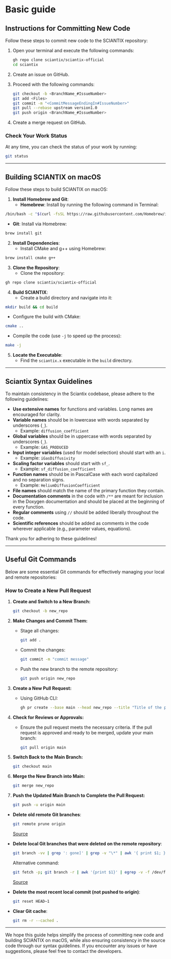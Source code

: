# Basic guide

## Instructions for Committing New Code

Follow these steps to commit new code to the SCIANTIX repository:

1. Open your terminal and execute the following commands:

   ```bash
   gh repo clone sciantix/sciantix-official
   cd sciantix
   ```

2. Create an issue on GitHub.

3. Proceed with the following commands:

   ```bash
   git checkout -b <BranchName_#IssueNumber>
   git add <Files>
   git commit -m "<CommitMessageEndingIn#IssueNumber>"
   git pull --rebase upstream version1.0
   git push origin <BranchName_#IssueNumber>
   ```

4. Create a merge request on GitHub.

### Check Your Work Status

At any time, you can check the status of your work by running:

```bash
git status
```

---

## Building SCIANTIX on macOS

Follow these steps to build SCIANTIX on macOS:

1. **Install Homebrew and Git**:
   - **Homebrew**: Install by running the following command in Terminal:
```bash
/bin/bash -c "$(curl -fsSL https://raw.githubusercontent.com/Homebrew/install/HEAD/install.sh)"
```
   - **Git**: Install via Homebrew:
```bash
brew install git
```

2. **Install Dependencies**:
   - Install CMake and g++ using Homebrew:
```bash
brew install cmake g++
```

3. **Clone the Repository**:
   - Clone the repository:
```bash
gh repo clone sciantix/sciantix-official
```

4. **Build SCIANTIX**:
   - Create a build directory and navigate into it:
```bash
mkdir build && cd build
```
  - Configure the build with CMake:
```bash
cmake ..
```
   - Compile the code (use `-j` to speed up the process):
```bash
make -j
```

5. **Locate the Executable**:
   - Find the `sciantix.x` executable in the `build` directory.

---

## Sciantix Syntax Guidelines

To maintain consistency in the Sciantix codebase, please adhere to the following guidelines:

- **Use extensive names** for functions and variables. Long names are encouraged for clarity.
- **Variable names** should be in lowercase with words separated by underscores (`_`).
  - Example: `diffusion_coefficient`
- **Global variables** should be in uppercase with words separated by underscores (`_`).
  - Example: `GAS_PRODUCED`
- **Input integer variables** (used for model selection) should start with an `i`.
  - Example: `iGasDiffusivity`
- **Scaling factor variables** should start with `sf_`.
  - Example: `sf_diffusion_coefficient`
- **Function names** should be in PascalCase with each word capitalized and no separation signs.
  - Example: `HeliumDiffusionCoefficient`
- **File names** should match the name of the primary function they contain.
- **Documentation comments** in the code with `/**` are meant for inclusion in the Doxygen documentation and should be placed at the beginning of every function.
- **Regular comments** using `//` should be added liberally throughout the code.
- **Scientific references** should be added as comments in the code wherever applicable (e.g., parameter values, equations).

Thank you for adhering to these guidelines!

---

## Useful Git Commands

Below are some essential Git commands for effectively managing your local and remote repositories:

### How to Create a New Pull Request

1. **Create and Switch to a New Branch:**
   ```bash
   git checkout -b new_repo
   ```

2. **Make Changes and Commit Them:**
   - Stage all changes:
     ```bash
     git add .
     ```
   - Commit the changes:
     ```bash
     git commit -m "commit message"
     ```
   - Push the new branch to the remote repository:
     ```bash
     git push origin new_repo
     ```

3. **Create a New Pull Request:**
   - Using GitHub CLI:
     ```bash
     gh pr create --base main --head new_repo --title "Title of the pull request" --body "Brief description of the pull request"
     ```

4. **Check for Reviews or Approvals:**
   - Ensure the pull request meets the necessary criteria. If the pull request is approved and ready to be merged, update your main branch:
     ```bash
     git pull origin main
     ```

5. **Switch Back to the Main Branch:**
   ```bash
   git checkout main
   ```

6. **Merge the New Branch into Main:**
   ```bash
   git merge new_repo
   ```

7. **Push the Updated Main Branch to Complete the Pull Request:**
   ```bash
   git push -u origin main
   ```

- **Delete old remote Git branches**:
  
  ```bash
  git remote prune origin
  ```

  [Source](https://git-scm.com/docs/git-remote#Documentation/git-remote.txt-empruneem)

- **Delete local Git branches that were deleted on the remote repository**:

  ```bash
  git branch -vv | grep ': gone]' | grep -v "\*" | awk '{ print $1; }' | xargs -r git branch -D
  ```

  Alternative command:

  ```bash
  git fetch -p; git branch -r | awk '{print $1}' | egrep -v -f /dev/fd/0 <(git branch -vv | grep origin) | awk '{print $1}' | xargs git branch -d
  ```

  [Source](https://medium.com/@kcmueller/delete-local-git-branches-that-were-deleted-on-remote-repository-b596b71b530c)

- **Delete the most recent local commit (not pushed to origin)**:

  ```bash
  git reset HEAD~1
  ```

- **Clear Git cache**:

  ```bash
  git rm -r --cached .
  ```

---

We hope this guide helps simplify the process of committing new code and building SCIANTIX on macOS, while also ensuring consistency in the source code through our syntax guidelines. If you encounter any issues or have suggestions, please feel free to contact the developers.